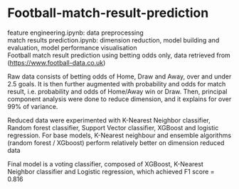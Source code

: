 # Football-match-result-prediction

feature engineering.ipynb: data preprocessing <br>
match results prediction.ipynb: dimension reduction, model building and evaluation, model performance visualisation 
<br>
Football match result prediction using betting odds only, data retrieved from <br>
(https://www.football-data.co.uk)<br>

Raw data consists of betting odds of Home, Draw and Away, over and under 2.5 goals. It is then further augmented with probability and odds for match result, i.e. probability and odds of Home/Away win or Draw. Then, principal component analysis were done to reduce dimension, and it explains for over 99% of variance.<br>


Reduced data were experimented with K-Nearest Neighbor classifier, Random forest classifier, Support Vector classifier, XGBoost and logistic regression. For base models, K-Nearest neighbour and ensemble algorithms (random forest / XGboost) perform relatively better on dimension reduced data <br>

Final model is a voting classifier, composed of XGBoost, K-Nearest Neighbor classifier and Logistic regression, which achieved F1 score = 0.816
